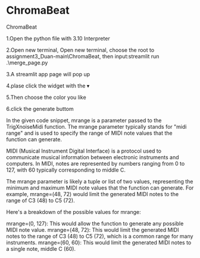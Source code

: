# ChromaBeat
ChromaBeat 

1.Open the python file with 3.10 Interpreter 

2.Open new terminal, Open new terminal, choose the root to assignment3_Duan-main\ChromaBeat, then input:streamlit run .\merge_page.py

3.A streamlit app page will pop up

4.plase click the widget with the ▾

5.Then choose the color you like 

6.click the generate buttom

In the given code snippet, mrange is a parameter passed to the TrigXnoiseMidi function. The mrange parameter typically stands for "midi range" and is used to specify the range of MIDI note values that the function can generate.

MIDI (Musical Instrument Digital Interface) is a protocol used to communicate musical information between electronic instruments and computers. In MIDI, notes are represented by numbers ranging from 0 to 127, with 60 typically corresponding to middle C.

The mrange parameter is likely a tuple or list of two values, representing the minimum and maximum MIDI note values that the function can generate. For example, mrange=(48, 72) would limit the generated MIDI notes to the range of C3 (48) to C5 (72).

Here's a breakdown of the possible values for mrange:

mrange=(0, 127): This would allow the function to generate any possible MIDI note value.
mrange=(48, 72): This would limit the generated MIDI notes to the range of C3 (48) to C5 (72), which is a common range for many instruments.
mrange=(60, 60): This would limit the generated MIDI notes to a single note, middle C (60).
